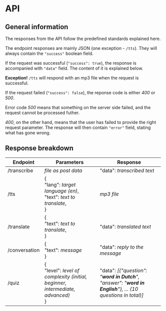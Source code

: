 # API
## General information
The responses from the API follow the predefined standards explained here.

The endpoint responses are mainly JSON (one exception - `/tts`). They will always contain the `"success"` boolean field.

If the request was successful (`"success": true`), the response is accompanied with `"data"` field. The content of it is explained below.

__Exception!__ `/tts` will respond with an mp3 file when the request is successful.

If the request failed (`"success": false`), the reponse code is either _400_ or _500_.

Error code _500_ means that something on the server side failed, and the request cannot be processed futher.

_400_, on the other hand, means that the user has failed to provide the right request parameter. The response will then contain `"error"` field, stating what has gone wrong.

## Response breakdown

| Endpoint | Parameters | Response |
| -------- | -------- | -------- |
| /transcribe | _file as post data_ | "data": _transcribed text_ |
| /tts | {<br>"lang": _target language (en)_,<br>"text": _text to translate_,<br>} | _mp3 file_ |
| /translate | {<br>&#9;"text": _text to translate_,<br>} | "data": _translated text_ |
| /conversation | {<br>"text": _message_<br>} | "data": _reply to the message_ |
| /quiz | {<br>"level": _level of complexity (initial, beginner, intermediate, advanced)_<br>} | "data": _[{"question": "__word in Dutch__", "answer": "__word in English__"}, ... (10 questions in total)]_
